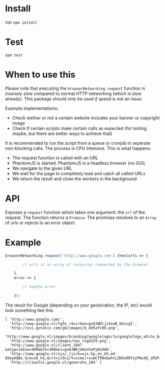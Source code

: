 # Install
run `npm install`

# Test
`npm test`

# When to use this
Please note that executing the `browserNetworking.request` function is _insanely slow_ compared to normal HTTP networking (which is slow already). This package should *only be used if speed is not an issue*.

Example implementations:
- Check wether or not a certain website includes your banner or copyright image
- Check if certain scripts make certain calls as expected (for testing maybe, but there are better ways to achieve that)

It is recommended to run the script from a queue or cronjob in seperate non-blocking calls. The process is CPU intensive. This is what happens:
- The request function is called with an URL
- PhantomJS is started. PhantomJS is a headless browser (no GUI).
- We navigate to the given URL
- We wait for the page to completely load and catch all called URLs
- We return the result and close the workers in the background

# API
Exposes a `request` function which takes one argument: the `url` of the request. The function returns a `Promise`. The promises resolves to an `Array` of urls or rejects to an error object.

# Example
```javascript
browserNetworking.request('http://www.google.com').then(urls => {

        // urls is an array of resources requested by the browser

    },
    error => {

        // handle error

    });
```

The result for Google (depending on your geolocation, the IP, etc) would look something like this:

```
[ 'http://www.google.com/',
  'http://www.google.nl/?gfe_rd=cr&ei=gxQJWOlji9zwB_W1ssgI',
  'http://ssl.gstatic.com/gb/images/b_8d5afc09.png',
  'http://www.google.nl/images/branding/googlelogo/1x/googlelogo_white_background_color_272x92dp.png',
  'http://www.google.nl/images/nav_logo229.png',
  'http://www.google.nl/client_204?&atyp=i&biw=400&bih=300&ei=gxQJWKjUAonhaPyBsOAO',
  'http://www.google.nl/xjs/_/js/k=xjs.hp.en_US.e4-85eyk8Bs.O/m=sb_he,d/rt=j/d=1/t=zcms/rs=ACT90oGwhtLZKDuRRfajPNxXQ_iRSPiqWw',
  'http://clients1.google.nl/generate_204' ]
```